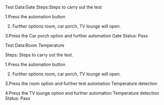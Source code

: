 
Test Data:Gate
Steps:Steps to carry out the test

1.Press the automation button

2. Further options room, car porch, TV lounge will open.

3.Press the  Car porch option and further automation Gate
Status:	Pass


Test Data:Room Temperature

Steps:	Steps to carry out the test.

1.Press the automation button 

2. Further options room, car porch, TV lounge will open.

3.Press the room option and further test automation Temperature detection

4.Press the TV lounge option and further automation Temperature detection
Status:	Pass
